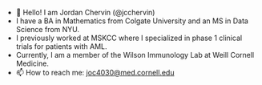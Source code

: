 - 👋 Hello! I am Jordan Chervin (@jcchervin)
- I have a BA in Mathematics from Colgate University and an MS in Data Science from NYU.
- I previously worked at MSKCC where I specialized in phase 1 clinical trials for patients with AML.
- Currently, I am a member of the Wilson Immunology Lab at Weill Cornell Medicine.
- 📫 How to reach me: joc4030@med.cornell.edu

<!---
jcchervin/jcchervin is a ✨ special ✨ repository because its `README.md` (this file) appears on your GitHub profile.
You can click the Preview link to take a look at your changes.
--->
